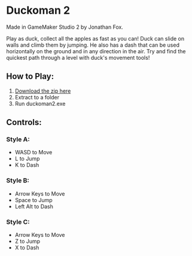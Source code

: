 # Duckoman 2

Made in GameMaker Studio 2 by Jonathan Fox. 

Play as duck, collect all the apples as fast as you can! Duck can slide on walls and climb them by jumping. He also has a dash that can be used horizontally on the ground and in any direction in the air. Try and find the quickest path through a level with duck's movement tools!

## How to Play:
1. [Download the zip here](https://github.com/FishWash/duckoman2/raw/master/Duckoman2.zip)
2. Extract to a folder
3. Run duckoman2.exe

## Controls:
### Style A:
  - WASD to Move
  - L to Jump
  - K to Dash
### Style B:
  - Arrow Keys to Move
  - Space to Jump
  - Left Alt to Dash
### Style C:
  - Arrow Keys to Move
  - Z to Jump
  - X to Dash